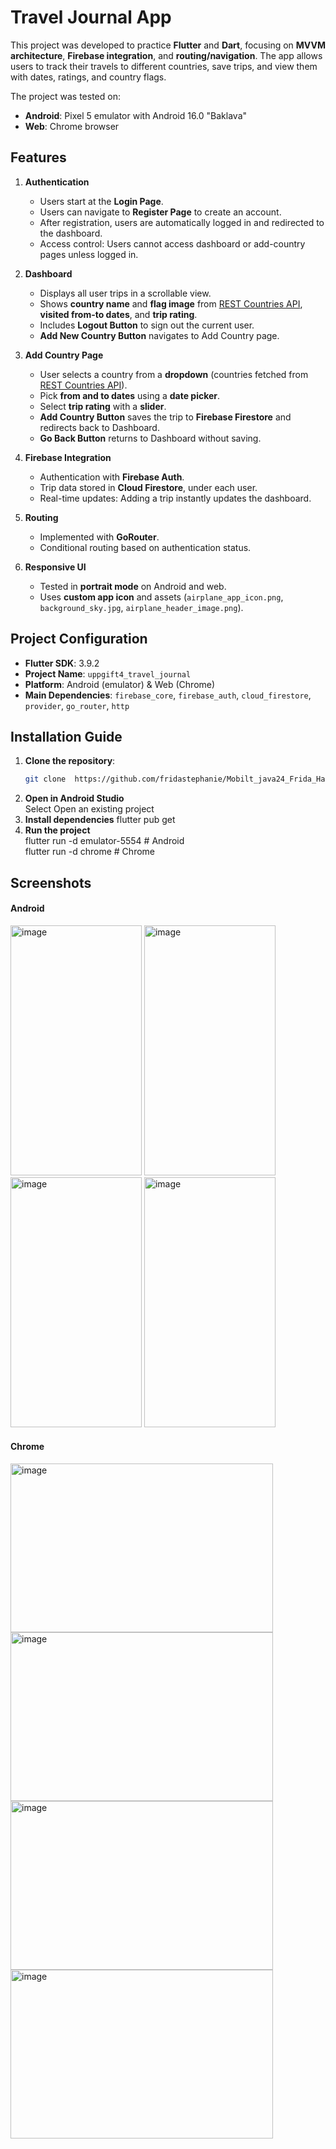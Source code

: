# Travel Journal App  

This project was developed to practice **Flutter** and **Dart**, focusing on **MVVM architecture**, **Firebase integration**, and **routing/navigation**. The app allows users to track their travels to different countries, save trips, and view them with dates, ratings, and country flags.  

The project was tested on:  
- **Android**: Pixel 5 emulator with Android 16.0 "Baklava"  
- **Web**: Chrome browser  

## Features  

1. **Authentication**  
   - Users start at the **Login Page**.  
   - Users can navigate to **Register Page** to create an account.  
   - After registration, users are automatically logged in and redirected to the dashboard.  
   - Access control: Users cannot access dashboard or add-country pages unless logged in.  

2. **Dashboard**  
   - Displays all user trips in a scrollable view.  
   - Shows **country name** and **flag image** from [REST Countries API](https://restcountries.com), **visited from-to dates**, and **trip rating**.  
   - Includes **Logout Button** to sign out the current user.  
   - **Add New Country Button** navigates to Add Country page.  

3. **Add Country Page**  
   - User selects a country from a **dropdown** (countries fetched from [REST Countries API](https://restcountries.com)).  
   - Pick **from and to dates** using a **date picker**.  
   - Select **trip rating** with a **slider**.  
   - **Add Country Button** saves the trip to **Firebase Firestore** and redirects back to Dashboard.  
   - **Go Back Button** returns to Dashboard without saving.  

4. **Firebase Integration**  
   - Authentication with **Firebase Auth**.  
   - Trip data stored in **Cloud Firestore**, under each user.  
   - Real-time updates: Adding a trip instantly updates the dashboard.  

5. **Routing**  
   - Implemented with **GoRouter**.  
   - Conditional routing based on authentication status.  

6. **Responsive UI**  
   - Tested in **portrait mode** on Android and web.  
   - Uses **custom app icon** and assets (`airplane_app_icon.png`, `background_sky.jpg`, `airplane_header_image.png`).  

## Project Configuration  

- **Flutter SDK**: 3.9.2  
- **Project Name**: `uppgift4_travel_journal`  
- **Platform**: Android (emulator) & Web (Chrome)  
- **Main Dependencies**: `firebase_core`, `firebase_auth`, `cloud_firestore`, `provider`, `go_router`, `http`

## Installation Guide  

1. **Clone the repository**:  
   ```bash
   git clone  https://github.com/fridastephanie/Mobilt_java24_Frida_Hassel_Flutter_v_3.git
2. **Open in Android Studio**  
   Select Open an existing project
3. **Install dependencies**
   flutter pub get
4. **Run the project**  
   flutter run -d emulator-5554   # Android  
   flutter run -d chrome          # Chrome  

## Screenshots  

#### Android 
<img width="210" height="400" alt="image" src="https://github.com/user-attachments/assets/41032920-250d-42d5-b224-c39fec80ef4b" />
<img width="210" height="400" alt="image" src="https://github.com/user-attachments/assets/1df2d4db-8bb4-485f-bacc-037d7874576a" />
<img width="210" height="400" alt="image" src="https://github.com/user-attachments/assets/947d7a00-d98d-416b-9b61-d7608dd1e27f" />
<img width="210" height="400" alt="image" src="https://github.com/user-attachments/assets/918028db-bd03-40f7-8a1e-c27f06b3f558" />

#### Chrome
<img width="420" height="270" alt="image" src="https://github.com/user-attachments/assets/e0819454-66c3-4a22-a5bf-9f8a7cb79897" />
<img width="420" height="270" alt="image" src="https://github.com/user-attachments/assets/b30d1dbd-903e-4f05-8738-59550f52d56b" />
<img width="420" height="270" alt="image" src="https://github.com/user-attachments/assets/1ad624b6-6e20-4c73-8fe2-405941952c84" />
<img width="420" height="270" alt="image" src="https://github.com/user-attachments/assets/446814f9-27be-4467-a162-3f6a3d29dcdf" />
